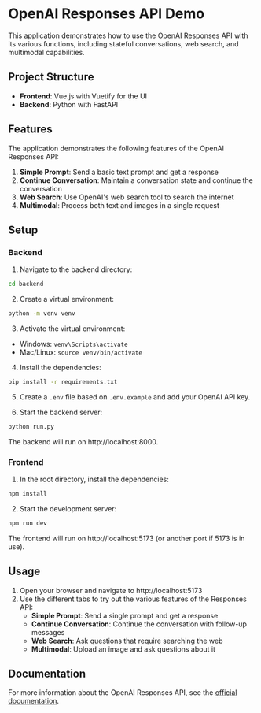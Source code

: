 # OpenAI Responses API Demo

This application demonstrates how to use the OpenAI Responses API with its various functions, including stateful conversations, web search, and multimodal capabilities.

## Project Structure

- **Frontend**: Vue.js with Vuetify for the UI
- **Backend**: Python with FastAPI

## Features

The application demonstrates the following features of the OpenAI Responses API:

1. **Simple Prompt**: Send a basic text prompt and get a response
2. **Continue Conversation**: Maintain a conversation state and continue the conversation
3. **Web Search**: Use OpenAI's web search tool to search the internet
4. **Multimodal**: Process both text and images in a single request

## Setup

### Backend

1. Navigate to the backend directory:
```bash
cd backend
```

2. Create a virtual environment:
```bash
python -m venv venv
```

3. Activate the virtual environment:
- Windows: `venv\Scripts\activate`
- Mac/Linux: `source venv/bin/activate`

4. Install the dependencies:
```bash
pip install -r requirements.txt
```

5. Create a `.env` file based on `.env.example` and add your OpenAI API key.

6. Start the backend server:
```bash
python run.py
```

The backend will run on http://localhost:8000.

### Frontend

1. In the root directory, install the dependencies:
```bash
npm install
```

2. Start the development server:
```bash
npm run dev
```

The frontend will run on http://localhost:5173 (or another port if 5173 is in use).

## Usage

1. Open your browser and navigate to http://localhost:5173
2. Use the different tabs to try out the various features of the Responses API:
   - **Simple Prompt**: Send a single prompt and get a response
   - **Continue Conversation**: Continue the conversation with follow-up messages
   - **Web Search**: Ask questions that require searching the web
   - **Multimodal**: Upload an image and ask questions about it

## Documentation

For more information about the OpenAI Responses API, see the [official documentation](https://platform.openai.com/docs). 